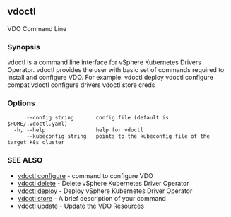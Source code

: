 ## vdoctl

VDO Command Line

### Synopsis

vdoctl is a command line interface for vSphere Kubernetes Drivers Operator.
vdoctl provides the user with basic set of commands required to install and configure VDO.
For example:
vdoctl deploy
vdoctl configure compat
vdoctl configure drivers
vdoctl store creds


### Options

```
      --config string       config file (default is $HOME/.vdoctl.yaml)
  -h, --help                help for vdoctl
      --kubeconfig string   points to the kubeconfig file of the target k8s cluster
```

### SEE ALSO

* [vdoctl configure](vdoctl_configure.md)	 - command to configure VDO
* [vdoctl delete](vdoctl_delete.md)	 - Delete vSphere Kubernetes Driver Operator
* [vdoctl deploy](vdoctl_deploy.md)	 - Deploy vSphere Kubernetes Driver Operator
* [vdoctl store](vdoctl_store.md)	 - A brief description of your command
* [vdoctl update](vdoctl_update.md)	 - Update the VDO Resources

